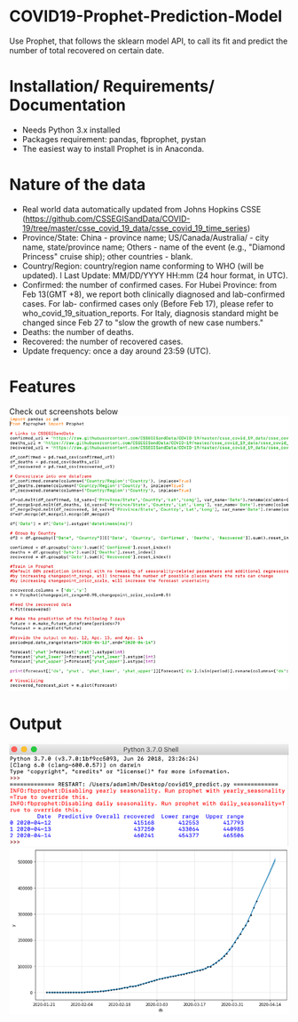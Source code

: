 # COVID19-Prophet-Prediction-Model
Use Prophet, that follows the sklearn model API, to call its fit and predict the number of total recovered on certain date.

# Installation/ Requirements/ Documentation
* Needs Python 3.x installed<br>
* Packages requirement: pandas, fbprophet, pystan<br>
* The easiest way to install Prophet is in Anaconda.<br>
# Nature of the data
* Real world data automatically updated from Johns Hopkins CSSE (https://github.com/CSSEGISandData/COVID-19/tree/master/csse_covid_19_data/csse_covid_19_time_series)<br>
* Province/State: China - province name; US/Canada/Australia/ - city name, state/province name; Others - name of the event (e.g., "Diamond Princess" cruise ship); other countries - blank.<br>
* Country/Region: country/region name conforming to WHO (will be updated). l Last Update: MM/DD/YYYY HH:mm (24 hour format, in UTC).<br>
* Confirmed: the number of confirmed cases. For Hubei Province: from Feb 13(GMT +8), we report both clinically diagnosed and lab-confirmed cases. For lab- confirmed cases only (Before Feb 17), please refer to who_covid_19_situation_reports. For Italy, diagnosis standard might be changed since Feb 27 to "slow the growth of new case numbers."<br>
* Deaths: the number of deaths.<br>
* Recovered: the number of recovered cases.<br>
* Update frequency: once a day around 23:59 (UTC).<br>
  
# Features
Check out screenshots below<br>
![code](https://raw.githubusercontent.com/adamlimh/COVID19-Prophet-Prediction-Model/master/screenshots/code.png)<br>
# Output
![model run](https://raw.githubusercontent.com/adamlimh/COVID19-Prophet-Prediction-Model/master/screenshots/model%20run.png)
![visualizating](https://raw.githubusercontent.com/adamlimh/COVID19-Prophet-Prediction-Model/master/screenshots/visualizating.png)
